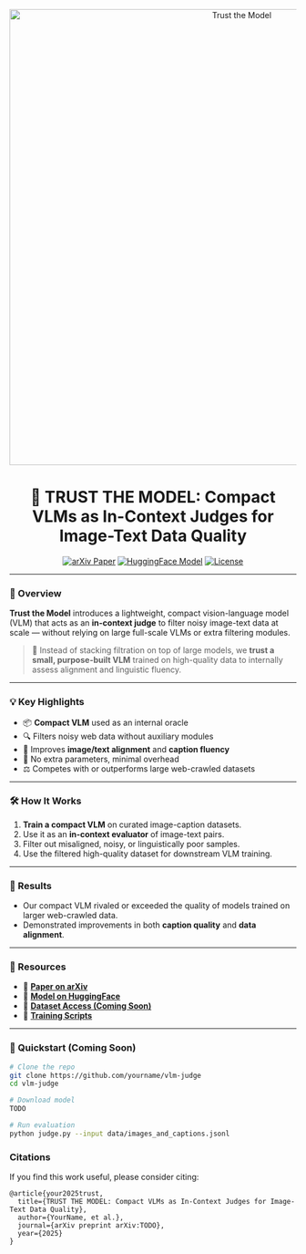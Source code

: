<p align="center">
  <img src="TODO: add header image link here" alt="Trust the Model" width="800"/>
</p>

<h1 align="center">🤖 TRUST THE MODEL: Compact VLMs as In-Context Judges for Image-Text Data Quality</h1>

<p align="center">
  <a href="TODO: arxiv link"><img src="https://img.shields.io/badge/arXiv-Paper-blue" alt="arXiv Paper"></a>
  <a href="TODO: huggingface model link"><img src="https://img.shields.io/badge/HuggingFace-Model-yellow" alt="HuggingFace Model"></a>
  <a href="TODO: license link"><img src="https://img.shields.io/badge/License-Apache_2.0-green.svg" alt="License"></a>
</p>

---

### 🚀 Overview

**Trust the Model** introduces a lightweight, compact vision-language model (VLM) that acts as an **in-context judge** to filter noisy image-text data at scale — without relying on large full-scale VLMs or extra filtering modules.

> 🧠 Instead of stacking filtration on top of large models, we **trust a small, purpose-built VLM** trained on high-quality data to internally assess alignment and linguistic fluency.

---

### 💡 Key Highlights

- 📦 **Compact VLM** used as an internal oracle
- 🔍 Filters noisy web data without auxiliary modules
- 💬 Improves **image/text alignment** and **caption fluency**
- 🚫 No extra parameters, minimal overhead
- ⚖️ Competes with or outperforms large web-crawled datasets

---

### 🛠️ How It Works

1. **Train a compact VLM** on curated image-caption datasets.
2. Use it as an **in-context evaluator** of image-text pairs.
3. Filter out misaligned, noisy, or linguistically poor samples.
4. Use the filtered high-quality dataset for downstream VLM training.

---

### 🧪 Results

- Our compact VLM rivaled or exceeded the quality of models trained on larger web-crawled data.
- Demonstrated improvements in both **caption quality** and **data alignment**.

---

### 📂 Resources

- 📄 **[Paper on arXiv](TODO)**  
- 🤗 **[Model on HuggingFace](TODO)**  
- 📁 **[Dataset Access (Coming Soon)](TODO)**  
- 🔧 **[Training Scripts](TODO)**

---

### 🔧 Quickstart (Coming Soon)

```bash
# Clone the repo
git clone https://github.com/yourname/vlm-judge
cd vlm-judge

# Download model
TODO

# Run evaluation
python judge.py --input data/images_and_captions.jsonl

```

### Citations

If you find this work useful, please consider citing:

```code
@article{your2025trust,
  title={TRUST THE MODEL: Compact VLMs as In-Context Judges for Image-Text Data Quality},
  author={YourName, et al.},
  journal={arXiv preprint arXiv:TODO},
  year={2025}
}
```
